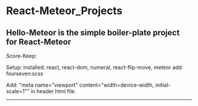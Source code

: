 # React-Meteor_Projects

Hello-Meteor is the simple boiler-plate project for React-Meteor 
----------------------------------------------------------------------------------------------
Score-Keep:  

Setup: 
installed: react, react-dom, numeral, react-flip-move, meteor add fourseven:scss

Add: "meta name="viewport" content="width=device-width, initial-scale=1"" in header html file. 


-----------------------------------------------------------------------------------------------

